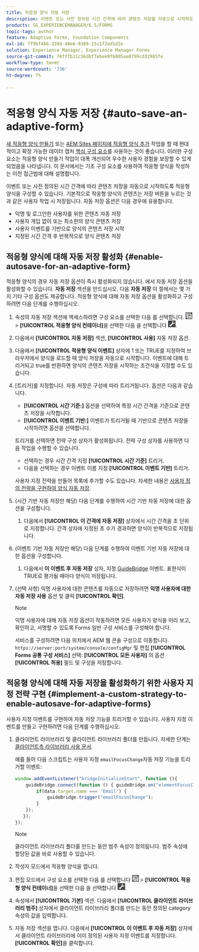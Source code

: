 ```yaml
---
title: 적응형 양식 자동 저장
description: 이벤트 또는 사전 정의된 시간 간격에 따라 콘텐츠 저장을 자동으로 시작하도록 적응형 양식을 구성할 수 있습니다
products: SG_EXPERIENCEMANAGER/6.5/FORMS
topic-tags: author
feature: Adaptive Forms, Foundation Components
exl-id: ff9bf466-228d-40e6-9389-15c1f2ed1d2e
solution: Experience Manager, Experience Manager Forms
source-git-commit: 76fffb11c56dbf7ebee9f6805ae0799cd32985fe
workflow-type: tm+mt
source-wordcount: '736'
ht-degree: 7%

---
```


# 적응형 양식 자동 저장 {#auto-save-an-adaptive-form}

<span class="preview"> [새 적응형 양식 만들기](/help/forms/using/create-an-adaptive-form-core-components.md) 또는 [AEM Sites 페이지에 적응형 양식 추가](/help/forms/using/create-or-add-an-adaptive-form-to-aem-sites-page.md) 작업을 할 때 현대적이고 확장 가능한 데이터 캡처 [핵심 구성 요소](https://experienceleague.adobe.com/docs/experience-manager-core-components/using/adaptive-forms/introduction.html)를 사용하는 것이 좋습니다. 이러한 구성 요소는 적응형 양식 만들기 작업이 대폭 개선되어 우수한 사용자 경험을 보장할 수 있게 되었음을 나타냅니다. 이 문서에서는 기초 구성 요소를 사용하여 적응형 양식을 작성하는 이전 접근법에 대해 설명합니다. </span>

이벤트 또는 사전 정의된 시간 간격에 따라 콘텐츠 저장을 자동으로 시작하도록 적응형 양식을 구성할 수 있습니다. 기본적으로 적응형 양식의 콘텐츠는 저장 버튼을 누르는 것과 같은 사용자 작업 시 저장됩니다. 자동 저장 옵션은 다음 경우에 유용합니다.

* 익명 및 로그인한 사용자를 위한 콘텐츠 자동 저장
* 사용자 개입 없이 또는 최소한의 양식 콘텐츠 저장
* 사용자 이벤트를 기반으로 양식의 콘텐츠 저장 시작
* 지정된 시간 간격 후 반복적으로 양식 콘텐츠 저장

## 적응형 양식에 대해 자동 저장 활성화 {#enable-autosave-for-an-adaptive-form}

적응형 양식의 경우 자동 저장 옵션이 즉시 활성화되지 않습니다. 에서 자동 저장 옵션을 활성화할 수 있습니다. **자동 저장** 섹션을 만드십시오. 다음 **자동 저장** 이 절에서는 몇 가지 기타 구성 옵션도 제공합니다. 적응형 양식에 대해 자동 저장 옵션을 활성화하고 구성하려면 다음 단계를 수행하십시오.

1. 속성의 자동 저장 섹션에 액세스하려면 구성 요소를 선택한 다음 를 선택합니다. ![필드 수준](assets/field-level.png) > **[!UICONTROL 적응형 양식 컨테이너]**&#x200B;을 선택한 다음 을 선택합니다 ![cmppr](assets/cmppr.png).
1. 다음에서 **[!UICONTROL 자동 저장]** 섹션, **[!UICONTROL 사용]** 자동 저장 옵션.
1. 다음에서 **[!UICONTROL 적응형 양식 이벤트]** 상자에 1 또는 TRUE를 지정하여 브라우저에서 양식을 로드할 때 양식 저장을 자동으로 시작합니다. 이벤트에 대해 트리거되고 true를 반환하면 양식의 콘텐츠 저장을 시작하는 조건식을 지정할 수도 있습니다.
1. [트리거]를 지정합니다. 자동 저장은 구성에 따라 트리거됩니다. 옵션은 다음과 같습니다.

   * **[!UICONTROL 시간 기준:]** 옵션을 선택하여 특정 시간 간격을 기준으로 콘텐츠 저장을 시작합니다.
   * **[!UICONTROL 이벤트 기반:]** 이벤트가 트리거될 때 기반으로 콘텐츠 저장을 시작하려면 옵션을 선택합니다.

   트리거를 선택하면 전략 구성 상자가 활성화됩니다. 전략 구성 상자를 사용하면 다음 작업을 수행할 수 있습니다.

   * 선택하는 경우 시간 간격 지정 **[!UICONTROL 시간 기준]** 트리거.
   * 다음을 선택하는 경우 이벤트 이름 지정 **[!UICONTROL 이벤트 기반]** 트리거.

   사용자 지정 전략을 만들어 목록에 추가할 수도 있습니다. 자세한 내용은 [사용자 정의 전략을 구현하여 양식 자동 저장](/help/forms/using/auto-save-an-adaptive-form.md#p-implement-a-custom-strategy-to-enable-autosave-for-adaptive-forms-p).

1. (시간 기반 자동 저장만 해당) 다음 단계를 수행하여 시간 기반 자동 저장에 대한 옵션을 구성합니다.

   1. 다음에서 **[!UICONTROL 이 간격에 자동 저장]** 상자에서 시간 간격을 초 단위로 지정합니다. 간격 상자에 지정된 초 수가 경과하면 양식이 반복적으로 저장됩니다.

1. (이벤트 기반 자동 저장만 해당) 다음 단계를 수행하여 이벤트 기반 자동 저장에 대한 옵션을 구성합니다.

   1. 다음에서 **이 이벤트 후 자동 저장** 상자, 지정 [GuideBridge](https://helpx.adobe.com/aem-forms/6/javascript-api/GuideBridge.html) 이벤트. 표현식이 TRUE로 평가될 때마다 양식이 저장됩니다.

1. (선택 사항) 익명 사용자에 대한 콘텐츠를 자동으로 저장하려면 **익명 사용자에 대한 자동 저장 사용** 옵션 및 클릭 **[!UICONTROL 확인]**.

   >[!NOTE]
   >
   >익명 사용자에 대해 자동 저장 옵션이 작동하려면 모든 사용자가 양식을 미리 보고, 확인하고, 서명할 수 있도록 Forms 일반 구성 서비스를 구성해야 합니다.
   >
   >서비스를 구성하려면 다음 위치에서 AEM 웹 콘솔 구성으로 이동합니다. `https://server:port/system/console/configMgr` 및 편집 **[!UICONTROL Forms 공통 구성 서비스]** 선택: **[!UICONTROL 모든 사용자]** 의 옵션 **[!UICONTROL 허용]** 필드 및 구성을 저장합니다.

## 적응형 양식에 대해 자동 저장을 활성화하기 위한 사용자 지정 전략 구현 {#implement-a-custom-strategy-to-enable-autosave-for-adaptive-forms}

사용자 지정 이벤트를 구현하여 자동 저장 기능을 트리거할 수 있습니다. 사용자 지정 이벤트를 만들고 구현하려면 다음 단계를 수행하십시오.

1. 클라이언트 라이브러리 및 클라이언트 라이브러리 폴더를 만듭니다. 자세한 단계는 [클라이언트측 라이브러리 사용 문서](/help/sites-developing/clientlibs.md).

   예를 들어 다음 스크립트는 사용자 지정 `emailFocusChange`자동 저장 기능을 트리거할 이벤트:

   ```javascript
   window.addEventListener("bridgeInitializeStart", function (){
       guideBridge.connect(function () { guideBridge.on("elementFocusChanged", function (event,data) {
           if(data.target.name === 'Email') {
               guideBridge.trigger("emailFocusChange");
           }
       });
      });
   });
   ```

   >[!NOTE]
   >
   >클라이언트 라이브러리 폴더를 만드는 동안 범주 속성이 정의됩니다. 범주 속성에 할당된 값을 바로 사용할 수 있습니다.

1. 작성자 모드에서 적응형 양식을 엽니다.

1. 편집 모드에서 구성 요소를 선택한 다음 를 선택합니다 ![필드 수준](assets/field-level.png) > **[!UICONTROL 적응형 양식 컨테이너]**&#x200B;을 선택한 다음 을 선택합니다 ![cmppr](assets/cmppr.png).
1. 속성에서 **[!UICONTROL 기본]** 섹션. 다음에서 **[!UICONTROL 클라이언트 라이브러리 범주]** 상자에서 클라이언트 라이브러리 폴더를 만드는 동안 정의된 category 속성의 값을 입력합니다.
1. 자동 저장 섹션을 엽니다. 다음에서 **[!UICONTROL 이 이벤트 후 자동 저장]** 상자에서 클라이언트 라이브러리에 이미 정의된 사용자 지정 이벤트를 지정합니다. **[!UICONTROL 확인]**&#x200B;을 클릭합니다.
